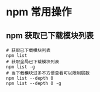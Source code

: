 # npm 常用操作

## npm 获取已下载模块列表

```shell
# 获取已下载模块列表
npm list
# 获取全局已下载模块列表
npm list -g
# 当下载模块过多不方便查看可以限制层数
npm list --depth 0
npm list --depth 0 -g
```
